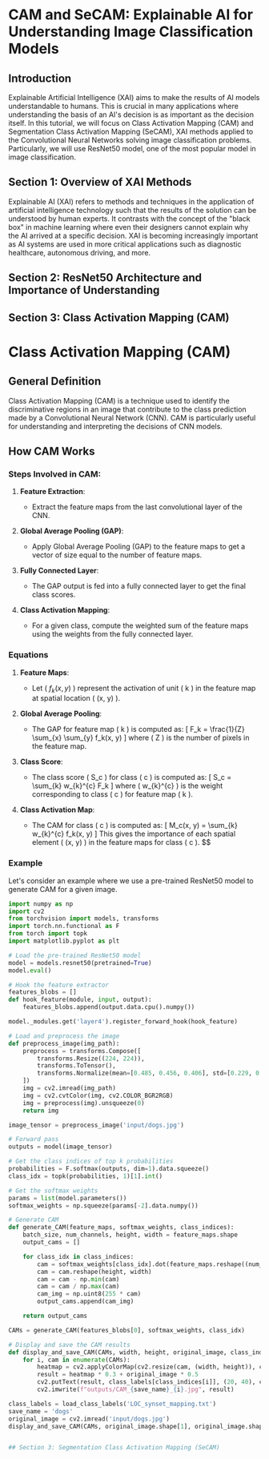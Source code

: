 # CAM and SeCAM: Explainable AI for Understanding Image Classification Models

## Introduction
Explainable Artificial Intelligence (XAI) aims to make the results of AI models understandable to humans. 
This is crucial in many applications where understanding the basis of an AI's decision is as important as the decision itself. 
In this tutorial, we will focus on Class Activation Mapping (CAM) and Segmentation Class Activation Mapping (SeCAM), 
XAI methods applied to the Convolutional Neural Networks solving image classification problems. 
Particularly, we will use ResNet50 model, one of the most popular model in image classification.

## Section 1: Overview of XAI Methods
Explainable AI (XAI) refers to methods and techniques in the application of artificial intelligence technology such that the results of the solution can be understood by human experts. It contrasts with the concept of the "black box" in machine learning where even their designers cannot explain why the AI arrived at a specific decision. XAI is becoming increasingly important as AI systems are used in more critical applications such as diagnostic healthcare, autonomous driving, and more.

## Section 2: ResNet50 Architecture and Importance of Understanding


## Section 3: Class Activation Mapping (CAM)
# Class Activation Mapping (CAM)

## General Definition

Class Activation Mapping (CAM) is a technique used to identify the discriminative regions in an image that contribute to the class prediction made by a Convolutional Neural Network (CNN). CAM is particularly useful for understanding and interpreting the decisions of CNN models.

## How CAM Works

### Steps Involved in CAM:

1. **Feature Extraction**:
    - Extract the feature maps from the last convolutional layer of the CNN.

2. **Global Average Pooling (GAP)**:
    - Apply Global Average Pooling (GAP) to the feature maps to get a vector of size equal to the number of feature maps.

3. **Fully Connected Layer**:
    - The GAP output is fed into a fully connected layer to get the final class scores.

4. **Class Activation Mapping**:
    - For a given class, compute the weighted sum of the feature maps using the weights from the fully connected layer.

### Equations

1. **Feature Maps**:
    - Let ( $f_k(x, y)$ ) represent the activation of unit \( k \) in the feature map at spatial location \( (x, y) \).

2. **Global Average Pooling**:
    - The GAP for feature map \( k \) is computed as:
      \[
      F_k = \frac{1}{Z} \sum_{x} \sum_{y} f_k(x, y)
      \]
      where \( Z \) is the number of pixels in the feature map.

3. **Class Score**:
    - The class score \( S_c \) for class \( c \) is computed as:
      \[
      S_c = \sum_{k} w_{k}^{c} F_k
      \]
      where \( w_{k}^{c} \) is the weight corresponding to class \( c \) for feature map \( k \).

4. **Class Activation Map**:
    - The CAM for class \( c \) is computed as:
      \[
      M_c(x, y) = \sum_{k} w_{k}^{c} f_k(x, y)
      \]
      This gives the importance of each spatial element \( (x, y) \) in the feature maps for class \( c \).
$$
### Example

Let's consider an example where we use a pre-trained ResNet50 model to generate CAM for a given image.

```python
import numpy as np
import cv2
from torchvision import models, transforms
import torch.nn.functional as F
from torch import topk
import matplotlib.pyplot as plt

# Load the pre-trained ResNet50 model
model = models.resnet50(pretrained=True)
model.eval()

# Hook the feature extractor
features_blobs = []
def hook_feature(module, input, output):
    features_blobs.append(output.data.cpu().numpy())

model._modules.get('layer4').register_forward_hook(hook_feature)

# Load and preprocess the image
def preprocess_image(img_path):
    preprocess = transforms.Compose([
        transforms.Resize((224, 224)),
        transforms.ToTensor(),
        transforms.Normalize(mean=[0.485, 0.456, 0.406], std=[0.229, 0.224, 0.225])
    ])
    img = cv2.imread(img_path)
    img = cv2.cvtColor(img, cv2.COLOR_BGR2RGB)
    img = preprocess(img).unsqueeze(0)
    return img

image_tensor = preprocess_image('input/dogs.jpg')

# Forward pass
outputs = model(image_tensor)

# Get the class indices of top k probabilities
probabilities = F.softmax(outputs, dim=1).data.squeeze()
class_idx = topk(probabilities, 1)[1].int()

# Get the softmax weights
params = list(model.parameters())
softmax_weights = np.squeeze(params[-2].data.numpy())

# Generate CAM
def generate_CAM(feature_maps, softmax_weights, class_indices):
    batch_size, num_channels, height, width = feature_maps.shape
    output_cams = []

    for class_idx in class_indices:
        cam = softmax_weights[class_idx].dot(feature_maps.reshape((num_channels, height * width)))
        cam = cam.reshape(height, width)
        cam = cam - np.min(cam)
        cam = cam / np.max(cam)
        cam_img = np.uint8(255 * cam)
        output_cams.append(cam_img)

    return output_cams

CAMs = generate_CAM(features_blobs[0], softmax_weights, class_idx)

# Display and save the CAM results
def display_and_save_CAM(CAMs, width, height, original_image, class_indices, class_labels, save_name):
    for i, cam in enumerate(CAMs):
        heatmap = cv2.applyColorMap(cv2.resize(cam, (width, height)), cv2.COLORMAP_JET)
        result = heatmap * 0.3 + original_image * 0.5
        cv2.putText(result, class_labels[class_indices[i]], (20, 40), cv2.FONT_HERSHEY_SIMPLEX, 1.5, (0, 255, 0), 2)
        cv2.imwrite(f"outputs/CAM_{save_name}_{i}.jpg", result)

class_labels = load_class_labels('LOC_synset_mapping.txt')
save_name = 'dogs'
original_image = cv2.imread('input/dogs.jpg')
display_and_save_CAM(CAMs, original_image.shape[1], original_image.shape[0], original_image, class_idx, class_labels, save_name)


## Section 3: Segmentation Class Activation Mapping (SeCAM)